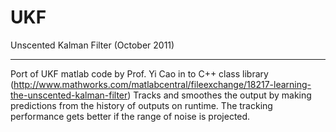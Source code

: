 UKF
=========

Unscented Kalman Filter  (October 2011)

------------------------------------------------------------------

Port of UKF matlab code by Prof. Yi Cao in to C++ class library (http://www.mathworks.com/matlabcentral/fileexchange/18217-learning-the-unscented-kalman-filter)
Tracks and smoothes the output by making predictions from the history of outputs on runtime. The tracking performance gets better if the range of noise is projected.
